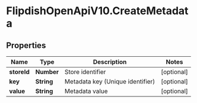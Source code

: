 # FlipdishOpenApiV10.CreateMetadata

## Properties
Name | Type | Description | Notes
------------ | ------------- | ------------- | -------------
**storeId** | **Number** | Store identifier | [optional] 
**key** | **String** | Metadata key (Unique identifier) | [optional] 
**value** | **String** | Metadata value | [optional] 


